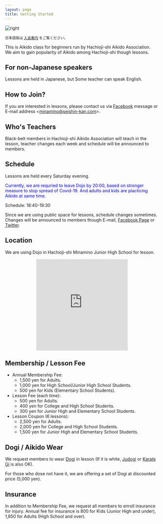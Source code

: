 ```yaml
---
layout: page
title: Getting Started
---
```


![right](https://1.bp.blogspot.com/-_Jlv9EAaJBI/WM1ijvCucOI/AAAAAAAAHyk/YWT2KHEVKAA0iZjMzJ3XS4CSwABlvJtSgCEw/s320/kids_aikido.png)

<small>日本語版は [入会案内](getting_started.html) をご覧ください。</small>

This is Aikido class for beginners run by Hachioji-shi Aikido Association.<br />
We aim to gain popularity of Aikido among Hachioji-shi though lessons.<br />

## For non-Japanese speakers

Lessons are held in Japanese, but Some teacher can speak English.<br />

## How to Join?

If you are interested in lessons, please contact us via [Facebook](https://www.facebook.com/aikido.minamino/) message or E-mail address &lt;minamino@seishin-kan.com&gt;.

## Who's Teachers

Black-belt members in Hachioji-shi Aikido Association will teach in the lesson, teacher changes each week and schedule will be announced to members.

## Schedule

Lessons are held every Saturday evening.<br />

<span style="color:blue;">Currently, we are requried to leave Dojo by 20:00, based on stronger measure to stop spread of Covid-19. And adults and kids are placticing Aikido at same time.</span>

Schedule: 18:40-19:30

<!--
Normal schedule is:<br />
<br />
<ul>
<li>18:40-19:25 For Kids</li>
<li>19:30-20:30 For Adults</li>
</ul>
-->

Since we are using public space for lessons, schedule changes sometimes.
Changes will be announced to members though E-mail, [Facebook Page](https://www.facebook.com/pg/aikido.minamino/) or [Twitter](https://twitter.com/AikidoMinamino).

## Location

We are using Dojo in Hachioji-shi Minamino Junior High School for lesson.

<iframe allowfullscreen="" frameborder="0" height="300" width="300" src="https://www.google.com/maps/embed?pb=!1m18!1m12!1m3!1d1621.4060593146671!2d139.32052011974042!3d35.63235799567662!2m3!1f0!2f0!3f0!3m2!1i1024!2i768!4f13.1!3m3!1m2!1s0x0%3A0x0!2zMzXCsDM3JzU2LjUiTiAxMznCsDE5JzE3LjYiRQ!5e0!3m2!1sja!2sjp!4v1489075208009" style="display:block;border:0;margin:0 auto;"></iframe>

## Membership / Lesson Fee

* Annual Membership Fee:
    * 1,500 yen for Adults.
    * 1,000 yen for High School/Junior High School Students.
    * 500 yen for Kids (Elementary School Students).
* Lesson Fee (each time):
    * 500 yen for Adults.
    * 400 yen for College and High School Students.
    * 300 yen for Junior High and Elementary School Students.
* Lesson Coupon (6 lessons):
    * 2,500 yen for Adults.
    * 2,000 yen for College and High School Students.
    * 1,500 yen for Junior High and Elementary School Students.

## Dogi / Aikido Wear

We request members to wear [Dogi](https://en.wikipedia.org/wiki/Aikidogi) in lesson (If it is white, [Judogi](https://en.wikipedia.org/wiki/Judogi) or [Karate Gi](https://en.wikipedia.org/wiki/Karate_gi) is also OK).

For those who dose not have it, we are offering a set of Dogi at discounted price (5,000 yen).

## Insurance

In addition to Membership Fee, we request all members to enroll insurance for injury.
Annual fee for insurance is 800 for Kids (Junior High and under), 1,850 for Adults (High School and over).
